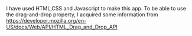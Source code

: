 I have used HTML,CSS and Javascript to make this app. 
To be able to use the drag-and-drop property, 
I acquired some information from https://developer.mozilla.org/en-US/docs/Web/API/HTML_Drag_and_Drop_API
